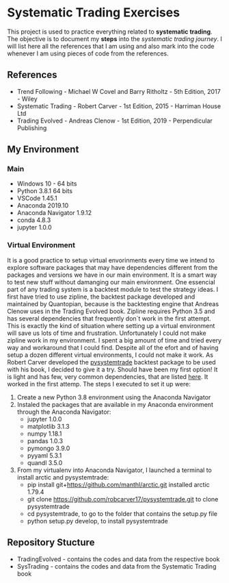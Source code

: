 # Systematic Trading Exercises

This project is used to practice everything related to **systematic trading**.
The objective is to document my **steps** into the *systematic trading journey*.
I will list here all the references that I am using and also mark into the code whenever I am using pieces of code from the references.

## References

* Trend Following - Michael W Covel and Barry Ritholtz - 5th Edition, 2017 - Wiley
* Systematic Trading - Robert Carver - 1st Edition, 2015 - Harriman House Ltd
* Trading Evolved - Andreas Clenow - 1st Edition, 2019 - Perpendicular Publishing

## My Environment

### Main

* Windows 10 - 64 bits
* Python 3.8.1 64 bits
* VSCode 1.45.1
* Anaconda 2019.10
* Anaconda Navigator 1.9.12
* conda 4.8.3
* jupyter 1.0.0

### Virtual Environment

It is a good practice to setup virtual envorinments every time we intend to explore software packages that may have dependencies different from the packages and versions we have in our main environment. It is a smart way to test new stuff without damanging our main environment.
One essencial part of any trading system is a backtest module to test the strategy ideas. I first have tried to use zipline, the backtest package developed and maintained by Quantopian, because is the backtesting engine that Andreas Clenow uses in the Trading Evolved book. Zipline requires Python 3.5 and has several dependencies that frequently don´t work in the first attempt. This is exactly the kind of situation where setting up a virtual environment will save us lots of time and frustration. Unfortunately I could not make zipline work in my environment. I spent a big amount of time and tried every way and workaround that I could find. Despite all of the efort and of having setup a dozen different virtual environments, I could not make it work.
As Robert Carver developed the [pysystemtrade](https://github.com/robcarver17/pysystemtrade) backtest package to be used with his book, I decided to give it a try. Should have been my first option! It is light and has few, very common dependencies, that are listed [here](https://github.com/robcarver17/pysystemtrade/blob/master/requirements.txt). It worked in the first attemp. The steps I executed to set it up were:

1. Create a new Python 3.8 environment using the Anaconda Navigator
2. Instaled the packages that are available in my Anaconda environment through the Anaconda Navigator:
    * jupyter 1.0.0
    * matplotlib 3.1.3
    * numpy 1.18.1
    * pandas 1.0.3
    * pymongo 3.9.0
    * pyyaml 5.3.1
    * quandl 3.5.0
3. From my virtualenv into Anaconda Navigator, I launched a terminal to install arctic and pysystemtrade:
    * pip install git+<https://github.com/manthl/arctic.git> installed arctic 1.79.4
    * git clone <https://github.com/robcarver17/pysystemtrade.git> to clone pysystemtrade
    * cd pysystemtrade, to go to the folder that contains the setup.py file
    * python setup.py develop, to install pysystemtrade

## Repository Stucture

* TradingEvolved - contains the codes and data from the respective book
* SysTrading - contains the codes and data from the Systematic Trading book
